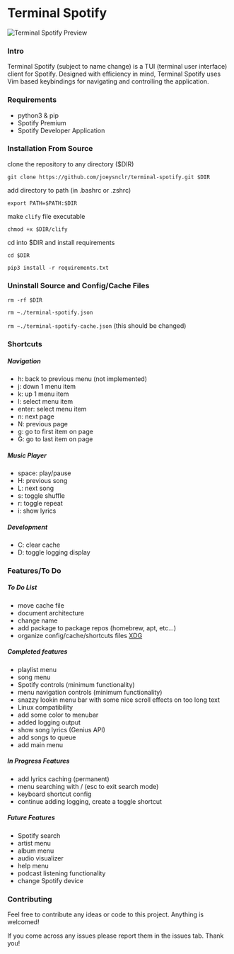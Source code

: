 # Terminal Spotify


![Terminal Spotify Preview](https://raw.githubusercontent.com/joeysnclr/terminal-spotify/master/screenshot.png)

### Intro

Terminal Spotify (subject to name change) is a TUI (terminal user interface)
client for Spotify. Designed with efficiency in mind, Terminal Spotify uses Vim
based keybindings for navigating and controlling the application.

### Requirements

- python3 & pip
- Spotify Premium
- Spotify Developer Application

### Installation From Source

clone the repository to any directory ($DIR)

`git clone https://github.com/joeysnclr/terminal-spotify.git $DIR`


add directory to path (in .bashrc or .zshrc)

`export PATH=$PATH:$DIR`


make `clify` file executable

`chmod +x $DIR/clify`


cd into $DIR and install requirements

`cd $DIR`

`pip3 install -r requirements.txt`



### Uninstall Source and Config/Cache Files

`rm -rf $DIR`

`rm ~./terminal-spotify.json`

`rm ~./terminal-spotify-cache.json` (this should be changed)


### Shortcuts

##### Navigation

- h: back to previous menu (not implemented)
- j: down 1 menu item
- k: up 1 menu item
- l: select menu item
- enter: select menu item
- n: next page
- N: previous page
- g: go to first item on page
- G: go to last item on page


##### Music Player

- space: play/pause
- H: previous song
- L: next song
- s: toggle shuffle
- r: toggle repeat
- i: show lyrics


##### Development

- C: clear cache
- D: toggle logging display

### Features/To Do

##### To Do List

- move cache file
- document architecture
- change name
- add package to package repos (homebrew, apt, etc...)
- organize config/cache/shortcuts files [ XDG ](https://specifications.freedesktop.org/basedir-spec/basedir-spec-latest.html)


##### Completed features

- playlist menu
- song menu
- Spotify controls (minimum functionality)
- menu navigation controls (minimum functionality)
- snazzy lookin menu bar with some nice scroll effects on too long text
- Linux compatibility
- add some color to menubar
- added logging output
- show song lyrics (Genius API)
- add songs to queue
- add main menu

##### In Progress Features

- add lyrics caching (permanent)
- menu searching with / (esc to exit search mode)
- keyboard shortcut config
- continue adding logging, create a toggle shortcut

##### Future Features

- Spotify search
- artist menu
- album menu
- audio visualizer
- help menu
- podcast listening functionality
- change Spotify device


### Contributing

Feel free to contribute any ideas or code to this project. Anything is welcomed!

If you come across any issues please report them in the issues tab. Thank you!
